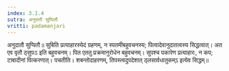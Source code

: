 ```yaml
---
index: 3.1.4
sutra: अनुदत्तौ सुप्पितौ
vritti: padamanjari
---
```


 अनुदातौ सुप्पितौ॥ सुबिति प्रत्याहारस्येदं ग्रहणम्, न स्पतमीबहुवचनस्य; पित्वादेवानुदातत्वस्य सिद्धत्वात्। अत एव वृतौ ठ्सुपःऽ इति बहुवचनम्। पित एततु प्रक्रमानुरोधेन बहुवचनम्। सुपश्च पकारेण प्रत्याहारः, न कप; टाबादीनां पित्करणात्। पचतीति। शबन्तोदाहरणम्, तिपस्त्वदुपदेशात् ठ्लसार्वधातुकम्ऽ इत्येव सिद्धम्॥